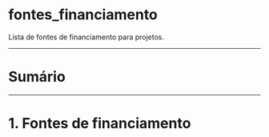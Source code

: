# fontes_financiamento

Lista de fontes de financiamento para projetos.


---
# Sumário




---
# 1. Fontes de financiamento

